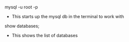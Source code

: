 mysql -u root -p
 - This starts up the mysql db in the terminal to work with

 show databases;
  - This shows the list of databases

  